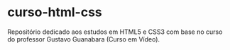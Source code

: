 # curso-html-css
Repositório dedicado aos estudos em HTML5 e CSS3 com base no curso do professor Gustavo Guanabara (Curso em Vídeo).
